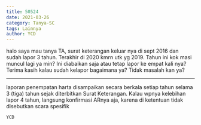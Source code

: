 ```yaml
---
title: 50524
date: 2021-03-26
category: Tanya-SC
tags: Lainnya
author: YCD
---
```


halo saya mau tanya TA, surat keterangan keluar nya di sept 2016 dan sudah lapor 3 tahun. Terakhir di 2020 kmrn utk yg 2019. Tahun ini kok masi muncul lagi ya min? Ini diabaikan saja atau tetap lapor ke empat kali nya? Terima kasih kalau sudah kelapor bagaimana ya? Tidak masalah kan ya?

---

laporan penempatan harta disampaikan secara berkala setiap tahun selama 3 (tiga) tahun sejak diterbitkan Surat Keterangan. Kalau wpnya kelebihan lapor 4 tahun, langsung konfirmasi ARnya aja, karena di ketentuan tidak disebutkan scara spesifik

`YCD`
